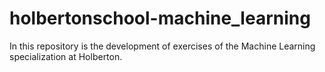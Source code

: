 # holbertonschool-machine_learning
In this repository is the development of exercises of the Machine Learning specialization at Holberton.
